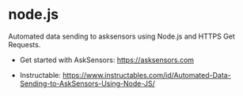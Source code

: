 # node.js
Automated data sending to asksensors using Node.js and HTTPS Get Requests.

- Get started with AskSensors: https://asksensors.com

- Instructable: https://www.instructables.com/id/Automated-Data-Sending-to-AskSensors-Using-Node-JS/


